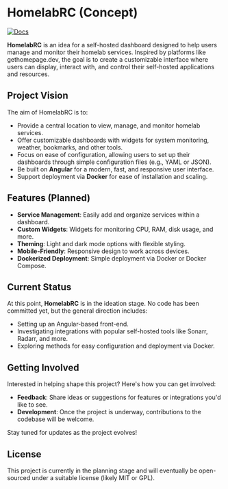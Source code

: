 # HomelabRC (Concept)

<p aligm="center">
    <a href="https://wesleyem.github.io/homelabrc" title="Docs">
        <img title="Docs" src="https://img.shields.io/github/actions/workflow/status/wesleyem/homelabrc/ci.yaml?style=flat-square"/>
    </a>
</p>

**HomelabRC** is an idea for a self-hosted dashboard designed to help users manage and monitor their homelab services. Inspired by platforms like gethomepage.dev, the goal is to create a customizable interface where users can display, interact with, and control their self-hosted applications and resources.

## Project Vision

The aim of HomelabRC is to:

- Provide a central location to view, manage, and monitor homelab services.
- Offer customizable dashboards with widgets for system monitoring, weather, bookmarks, and other tools.
- Focus on ease of configuration, allowing users to set up their dashboards through simple configuration files (e.g., YAML or JSON).
- Be built on **Angular** for a modern, fast, and responsive user interface.
- Support deployment via **Docker** for ease of installation and scaling.

## Features (Planned)

- **Service Management**: Easily add and organize services within a dashboard.
- **Custom Widgets**: Widgets for monitoring CPU, RAM, disk usage, and more.
- **Theming**: Light and dark mode options with flexible styling.
- **Mobile-Friendly**: Responsive design to work across devices.
- **Dockerized Deployment**: Simple deployment via Docker or Docker Compose.

## Current Status

At this point, **HomelabRC** is in the ideation stage. No code has been committed yet, but the general direction includes:

- Setting up an Angular-based front-end.
- Investigating integrations with popular self-hosted tools like Sonarr, Radarr, and more.
- Exploring methods for easy configuration and deployment via Docker.

## Getting Involved

Interested in helping shape this project? Here's how you can get involved:

- **Feedback**: Share ideas or suggestions for features or integrations you'd like to see.
- **Development**: Once the project is underway, contributions to the codebase will be welcome.

Stay tuned for updates as the project evolves!

## License

This project is currently in the planning stage and will eventually be open-sourced under a suitable license (likely MIT or GPL).
